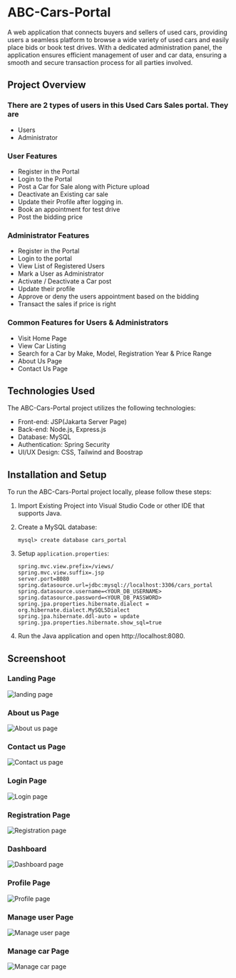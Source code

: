 # ABC-Cars-Portal

A web application that connects buyers and sellers of used cars, providing users a seamless platform to browse a wide variety of used cars and easily place bids or book test drives. With a dedicated administration panel, the application ensures efficient management of user and car data, ensuring a smooth and secure transaction process for all parties involved.

## Project Overview

### There are 2 types of users in this Used Cars Sales portal. They are

- Users
- Administrator


### User Features

- Register in the Portal
- Login to the Portal
- Post a Car for Sale along with Picture upload
- Deactivate an Existing car sale
- Update their Profile after logging in.
- Book an appointment for test drive
- Post the bidding price

### Administrator Features

- Register in the Portal
- Login to the portal
- View List of Registered Users
- Mark a User as Administrator
- Activate / Deactivate a Car post
- Update their profile
- Approve or deny the users appointment based on the bidding
- Transact the sales if price is right

### Common Features for Users & Administrators

- Visit Home Page
- View Car Listing
- Search for a Car by Make, Model, Registration Year & Price Range
- About Us Page
- Contact Us Page

## Technologies Used

The ABC-Cars-Portal project utilizes the following technologies:

- Front-end: JSP(Jakarta Server Page)
- Back-end: Node.js, Express.js
- Database: MySQL
- Authentication: Spring Security
- UI/UX Design: CSS, Tailwind and Boostrap

## Installation and Setup

To run the ABC-Cars-Portal project locally, please follow these steps:

1. Import Existing Project into Visual Studio Code or other IDE that supports Java.
2. Create a MySQL database:

    ```
    mysql> create database cars_portal
    ```

3. Setup `application.properties`:

    ```
    spring.mvc.view.prefix=/views/
    spring.mvc.view.suffix=.jsp
    server.port=8080
    spring.datasource.url=jdbc:mysql://localhost:3306/cars_portal
    spring.datasource.username=<YOUR_DB_USERNAME>
    spring.datasource.password=<YOUR_DB_PASSWORD>   
    spring.jpa.properties.hibernate.dialect = org.hibernate.dialect.MySQL5Dialect
    spring.jpa.hibernate.ddl-auto = update
    spring.jpa.properties.hibernate.show_sql=true
    ```

4. Run the Java application and open http://localhost:8080.

## Screenshoot
### Landing Page
![landing page](https://github.com/aguswirayasa/ABC-Cars-Portal/blob/main/ABC%20Cars%20Portal%20Screenshoot/landing.png)

### About us Page
![About us page](https://github.com/aguswirayasa/ABC-Cars-Portal/blob/main/ABC%20Cars%20Portal%20Screenshoot/about-us.png)
### Contact us Page

![Contact us page](https://github.com/aguswirayasa/ABC-Cars-Portal/blob/main/ABC%20Cars%20Portal%20Screenshoot/contact-us.png)

### Login Page
![Login page](https://github.com/aguswirayasa/ABC-Cars-Portal/blob/main/ABC%20Cars%20Portal%20Screenshoot/login.png)

### Registration Page
![Registration page](https://github.com/aguswirayasa/ABC-Cars-Portal/blob/main/ABC%20Cars%20Portal%20Screenshoot/registration.png)

### Dashboard
![Dashboard page](https://github.com/aguswirayasa/ABC-Cars-Portal/blob/main/ABC%20Cars%20Portal%20Screenshoot/dashboard.png)

### Profile Page
![Profile page](https://github.com/aguswirayasa/ABC-Cars-Portal/blob/main/ABC%20Cars%20Portal%20Screenshoot/profile.png)

### Manage user Page
![Manage user page](https://github.com/aguswirayasa/ABC-Cars-Portal/blob/main/ABC%20Cars%20Portal%20Screenshoot/user-management.png)

### Manage car Page
![Manage car page](https://github.com/aguswirayasa/ABC-Cars-Portal/blob/main/ABC%20Cars%20Portal%20Screenshoot/car-management.png)


   
